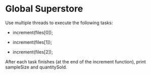 # Global Superstore

Use multiple threads to execute the following tasks:

- increment(files[0]);

- increment(files[1]);

- increment(files[2]);

After each task finishes (at the end of the increment function), print sampleSize and quantitySold.

